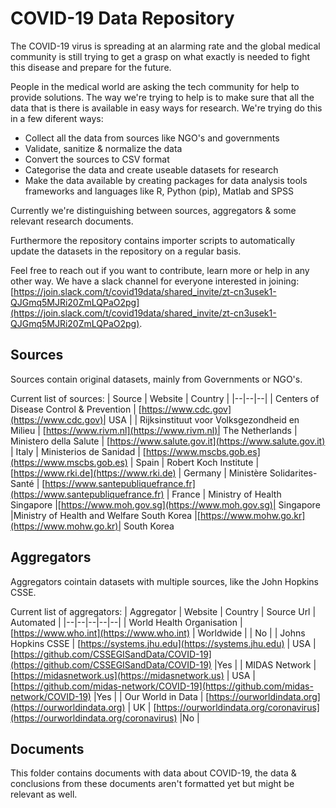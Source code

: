 # COVID-19 Data Repository

The COVID-19 virus is spreading at an alarming rate and the global medical community is still trying to get a grasp on what exactly is needed to fight this disease and prepare for the future.

People in the medical world are asking the tech community for help to provide solutions. The way we're trying to help is to make sure that all the data that is there is available in easy ways for research. We're trying do this in a few diferent ways:

- Collect all the data from sources like NGO's and governments
- Validate, sanitize & normalize the data
- Convert the sources to CSV format
- Categorise the data and create useable datasets for research
- Make the data available by creating packages for data analysis tools frameworks and languages like R, Python (pip), Matlab and SPSS

Currently we're distinguishing between sources, aggregators & some relevant research documents.

Furthermore the repository contains importer scripts to automatically update the datasets in the repository on a regular basis.

Feel free to reach out if you want to contribute, learn more or help in any other way. We have a slack channel for everyone interested in joining: [https://join.slack.com/t/covid19data/shared_invite/zt-cn3usek1-QJGmq5MJRi20ZmLQPaO2pg](https://join.slack.com/t/covid19data/shared_invite/zt-cn3usek1-QJGmq5MJRi20ZmLQPaO2pg).

## Sources

Sources contain original datasets, mainly from Governments or NGO's.

Current list of sources:
| Source | Website | Country |
|--|--|--|
| Centers of Disease Control & Prevention | [https://www.cdc.gov](https://www.cdc.gov)| USA |
| Rijksinstituut voor Volksgezondheid en Milieu | [https://www.rivm.nl](https://www.rivm.nl)| The Netherlands
| Ministero della Salute | [https://www.salute.gov.it](https://www.salute.gov.it) | Italy
| Ministerios de Sanidad | [https://www.mscbs.gob.es](https://www.mscbs.gob.es) | Spain
| Robert Koch Institute | [https://www.rki.de](https://www.rki.de) | Germany
| Ministère Solidarites-Santé | [https://www.santepubliquefrance.fr](https://www.santepubliquefrance.fr) | France
| Ministry of Health Singapore |[https://www.moh.gov.sg](https://www.moh.gov.sg)| Singapore
|Ministry of Health and Welfare South Korea |[https://www.mohw.go.kr](https://www.mohw.go.kr)| South Korea

## Aggregators

Aggregators cointain datasets with multiple sources, like the John Hopkins CSSE.

Current list of aggregators:
| Aggregator | Website | Country | Source Url | Automated |
|--|--|--|--|--|
| World Health Organisation | [https://www.who.int](https://www.who.int) | Worldwide | | No |
| Johns Hopkins CSSE | [https://systems.jhu.edu](https://systems.jhu.edu) | USA | [https://github.com/CSSEGISandData/COVID-19](https://github.com/CSSEGISandData/COVID-19) |Yes |
| MIDAS Network | [https://midasnetwork.us](https://midasnetwork.us) | USA | [https://github.com/midas-network/COVID-19](https://github.com/midas-network/COVID-19) |Yes |
| Our World in Data | [https://ourworldindata.org](https://ourworldindata.org) | UK | [https://ourworldindata.org/coronavirus](https://ourworldindata.org/coronavirus) |No |

## Documents

This folder contains documents with data about COVID-19, the data & conclusions from these documents aren't formatted yet but might be relevant as well.
